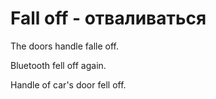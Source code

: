 # Fall off - отваливаться

The doors handle falle off.

Bluetooth fell off again.

Handle of car's door fell off.
